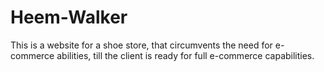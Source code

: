 # Heem-Walker

This is a website for a shoe store, that circumvents the need for e-commerce abilities, till the client is ready for full e-commerce capabilities.
